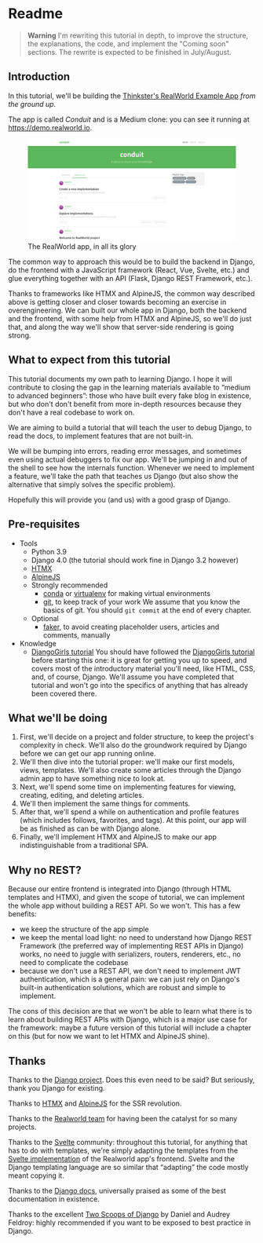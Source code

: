 # Readme

> **Warning**
> I'm rewriting this tutorial in depth, to improve the structure, the explanations, the code, and implement the "Coming soon" sections.
> The rewrite is expected to be finished in July/August. 


## Introduction

In this tutorial, we'll be building the [Thinkster's RealWorld Example
App](https://github.com/gothinkster/realworld/) *from the ground up*.

The app is called *Conduit* and is a Medium clone: you can see it
running at <https://demo.realworld.io>.

<figure>
<img src="./assets/Conduit - RealWorld.png" width="600"
alt="The RealWorld app, in all its glory" />
<figcaption aria-hidden="true">The RealWorld app, in all its
glory</figcaption>
</figure>

The common way to approach this would be to build the backend in Django,
do the frontend with a JavaScript framework (React, Vue, Svelte, etc.)
and glue everything together with an API (Flask, Django REST Framework,
etc.).

Thanks to frameworks like HTMX and AlpineJS, the common way described
above is getting closer and closer towards becoming an exercise in
overengineering. We can built our whole app in Django, both the backend
and the frontend, with some help from HTMX and AlpineJS, so we'll do
just that, and along the way we'll show that server-side rendering is
going strong.

## What to expect from this tutorial

This tutorial documents my own path to learning Django. I hope it will
contribute to closing the gap in the learning materials available to
“medium to advanced beginners”: those who have built every fake blog in
existence, but who don't don't benefit from more in-depth resources
because they don't have a real codebase to work on.

We are aiming to build a tutorial that will teach the user to debug
Django, to read the docs, to implement features that are not built-in.

We will be bumping into errors, reading error messages, and sometimes
even using actual debuggers to fix our app. We'll be jumping in and out
of the shell to see how the internals function. Whenever we need to
implement a feature, we'll take the path that teaches us Django (but
also show the alternative that simply solves the specific problem).

Hopefully this will provide you (and us) with a good grasp of Django.

## Pre-requisites

-   Tools
    -   Python 3.9
    -   Django 4.0 (the tutorial should work fine in Django 3.2 however)
    -   [HTMX](https://htmx.org/)
    -   [AlpineJS](https://alpinejs.dev/)
    -   Strongly recommended
        -   [conda](https://docs.conda.io/en/latest/miniconda.html) or
            [virtualenv](https://virtualenv.pypa.io/) for making virtual
            environments
        -   [git](https://github.com/git-guides/install-git), to keep
            track of your work We assume that you know the basics of
            git. You should `git commit` at the end of every chapter.
    -   Optional
        -   [faker](https://github.com/joke2k/faker), to avoid creating
            placeholder users, articles and comments, manually
-   Knowledge
    -   [DjangoGirls tutorial](https://github.com/DjangoGirls/tutorial)
        You should have followed the [DjangoGirls
        tutorial](https://github.com/DjangoGirls/tutorial) before
        starting this one: it is great for getting you up to speed, and
        covers most of the introductory material you'll need, like HTML,
        CSS, and, of course, Django. We'll assume you have completed
        that tutorial and won't go into the specifics of anything that
        has already been covered there.

## What we'll be doing

1.  First, we'll decide on a project and folder structure, to keep the
    project's complexity in check. We'll also do the groundwork required
    by Django before we can get our app running online.
2.  We'll then dive into the tutorial proper: we'll make our first
    models, views, templates. We'll also create some articles through
    the Django admin app to have something nice to look at.
3.  Next, we'll spend some time on implementing features for viewing,
    creating, editing, and deleting articles.
4.  We'll then implement the same things for comments.
5.  After that, we'll spend a while on authentication and profile
    features (which includes follows, favorites, and tags). At this
    point, our app will be as finished as can be with Django alone.
6.  Finally, we'll implement HTMX and AlpineJS to make our app
    indistinguishable from a traditional SPA.

## Why no REST?

Because our entire frontend is integrated into Django (through HTML
templates and HTMX), and given the scope of tutorial, we can implement
the whole app without building a REST API. So we won't. This has a few
benefits:

-   we keep the structure of the app simple
-   we keep the mental load light: no need to understand how Django REST
    Framework (the preferred way of implementing REST APIs in Django)
    works, no need to juggle with serializers, routers, renderers, etc.,
    no need to complicate the codebase
-   because we don't use a REST API, we don't need to implement JWT
    authentication, which is a general pain: we can just rely on
    Django's built-in authentication solutions, which are robust and
    simple to implement.

The cons of this decision are that we won't be able to learn what there
is to learn about building REST APIs with Django, which is a major use
case for the framework: maybe a future version of this tutorial will
include a chapter on this (but for now we want to let HTMX and AlpineJS
shine).

## Thanks

Thanks to the [Django project](https://www.djangoproject.com/). Does
this even need to be said? But seriously, thank you Django for existing.

Thanks to [HTMX](https://htmx.org/) and
[AlpineJS](https://alpinejs.dev/) for the SSR revolution.

Thanks to the [Realworld
team](https://github.com/gothinkster/realworld/) for having been the
catalyst for so many projects.

Thanks to the [Svelte](https://svelte.dev/) community: throughout this
tutorial, for anything that has to do with templates, we're simply
adapting the templates from the [Svelte
implementation](https://github.com/sveltejs/realworld) of the Realworld
app's frontend. Svelte and the Django templating language are so similar
that “adapting” the code mostly meant copying it.

Thanks to the [Django docs](https://docs.djangoproject.com/en/4.0/),
universally praised as some of the best documentation in existence.

Thanks to the excellent [Two Scoops of
Django](https://www.feldroy.com/books/two-scoops-of-django-3-x) by
Daniel and Audrey Feldroy: highly recommended if you want to be exposed
to best practice in Django.

